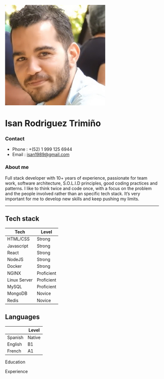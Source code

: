 ![](./assets/pic.jpg)

# Isan Rodriguez Trimiño

### Contact

- Phone : +(52) 1 999 125 6944
- Email : isan1989@gmail.com

### About me

Full stack developer with 10+ years of experience, passionate for team work, software architecture, S.O.L.I.D principles, good coding practices and patterns.
I like to think twice and code once, with a focus on the problem and the people involved rather than an specific tech stack.
It’s very important for me to develop new skills and keep pushing my limits.

---

## Tech stack

| Tech         | Level      |
| ------------ | ---------- |
| HTML/CSS     | Strong     |
| Javascript   | Strong     |
| React        | Strong     |
| NodeJS       | Strong     |
| Docker       | Strong     |
| NGINX        | Proficient |
| Linux Server | Proficient |
| MySQL        | Proficient |
| MongoDB      | Novice     |
| Redis        | Novice     |

## Languages

|         | Level  |
| ------- | ------ |
| Spanish | Native |
| English | B1     |
| French  | A1     |

Education

Experience
